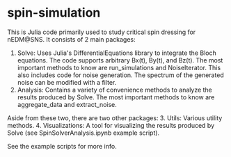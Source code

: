 # spin-simulation

This is Julia code primarily used to study critical spin dressing for nEDM@SNS. It consists of 2 main packages:

1. Solve: Uses Julia's DifferentialEquations library to integrate the Bloch equations. The code supports arbitrary Bx(t), By(t), and Bz(t).
    The most important methods to know are run_simulations and NoiseIterator.
    This also includes code for noise generation. The spectrum of the generated noise can be modified with a filter.
2. Analysis: Contains a variety of convenience methods to analyze the results produced by Solve.
    The most important methods to know are aggregate_data and extract_noise.
    
Aside from these two, there are two other packages:
3. Utils: Various utility methods.
4. Visualizations: A tool for visualizing the results produced by Solve (see SpinSolverAnalysis.ipynb example script).

See the example scripts for more info.
